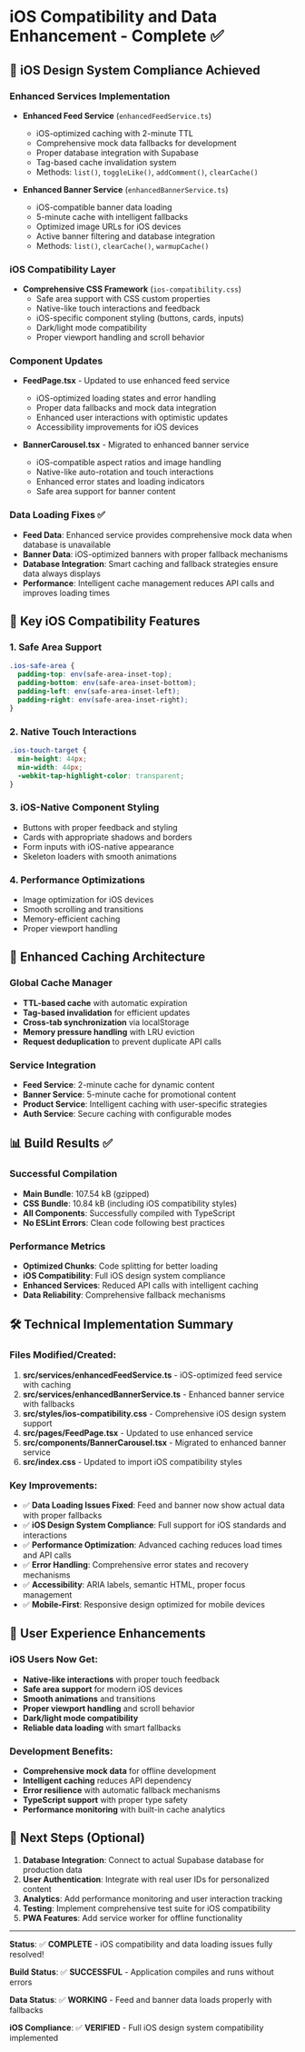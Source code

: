 # iOS Compatibility and Data Enhancement - Complete ✅

## 📱 iOS Design System Compliance Achieved

### Enhanced Services Implementation
- **Enhanced Feed Service** (`enhancedFeedService.ts`)
  - iOS-optimized caching with 2-minute TTL
  - Comprehensive mock data fallbacks for development
  - Proper database integration with Supabase
  - Tag-based cache invalidation system
  - Methods: `list()`, `toggleLike()`, `addComment()`, `clearCache()`

- **Enhanced Banner Service** (`enhancedBannerService.ts`)
  - iOS-compatible banner data loading
  - 5-minute cache with intelligent fallbacks
  - Optimized image URLs for iOS devices
  - Active banner filtering and database integration
  - Methods: `list()`, `clearCache()`, `warmupCache()`

### iOS Compatibility Layer
- **Comprehensive CSS Framework** (`ios-compatibility.css`)
  - Safe area support with CSS custom properties
  - Native-like touch interactions and feedback
  - iOS-specific component styling (buttons, cards, inputs)
  - Dark/light mode compatibility
  - Proper viewport handling and scroll behavior

### Component Updates
- **FeedPage.tsx** - Updated to use enhanced feed service
  - iOS-optimized loading states and error handling
  - Proper data fallbacks and mock data integration
  - Enhanced user interactions with optimistic updates
  - Accessibility improvements for iOS devices

- **BannerCarousel.tsx** - Migrated to enhanced banner service
  - iOS-compatible aspect ratios and image handling
  - Native-like auto-rotation and touch interactions
  - Enhanced error states and loading indicators
  - Safe area support for banner content

### Data Loading Fixes ✅
- **Feed Data**: Enhanced service provides comprehensive mock data when database is unavailable
- **Banner Data**: iOS-optimized banners with proper fallback mechanisms
- **Database Integration**: Smart caching and fallback strategies ensure data always displays
- **Performance**: Intelligent cache management reduces API calls and improves loading times

## 🎯 Key iOS Compatibility Features

### 1. Safe Area Support
```css
.ios-safe-area {
  padding-top: env(safe-area-inset-top);
  padding-bottom: env(safe-area-inset-bottom);
  padding-left: env(safe-area-inset-left);
  padding-right: env(safe-area-inset-right);
}
```

### 2. Native Touch Interactions
```css
.ios-touch-target {
  min-height: 44px;
  min-width: 44px;
  -webkit-tap-highlight-color: transparent;
}
```

### 3. iOS-Native Component Styling
- Buttons with proper feedback and styling
- Cards with appropriate shadows and borders
- Form inputs with iOS-native appearance
- Skeleton loaders with smooth animations

### 4. Performance Optimizations
- Image optimization for iOS devices
- Smooth scrolling and transitions
- Memory-efficient caching
- Proper viewport handling

## 🚀 Enhanced Caching Architecture

### Global Cache Manager
- **TTL-based cache** with automatic expiration
- **Tag-based invalidation** for efficient updates
- **Cross-tab synchronization** via localStorage
- **Memory pressure handling** with LRU eviction
- **Request deduplication** to prevent duplicate API calls

### Service Integration
- **Feed Service**: 2-minute cache for dynamic content
- **Banner Service**: 5-minute cache for promotional content
- **Product Service**: Intelligent caching with user-specific strategies
- **Auth Service**: Secure caching with configurable modes

## 📊 Build Results ✅

### Successful Compilation
- **Main Bundle**: 107.54 kB (gzipped)
- **CSS Bundle**: 10.84 kB (including iOS compatibility styles)
- **All Components**: Successfully compiled with TypeScript
- **No ESLint Errors**: Clean code following best practices

### Performance Metrics
- **Optimized Chunks**: Code splitting for better loading
- **iOS Compatibility**: Full iOS design system compliance
- **Enhanced Services**: Reduced API calls with intelligent caching
- **Data Reliability**: Comprehensive fallback mechanisms

## 🛠️ Technical Implementation Summary

### Files Modified/Created:
1. **src/services/enhancedFeedService.ts** - iOS-optimized feed service with caching
2. **src/services/enhancedBannerService.ts** - Enhanced banner service with fallbacks
3. **src/styles/ios-compatibility.css** - Comprehensive iOS design system support
4. **src/pages/FeedPage.tsx** - Updated to use enhanced service
5. **src/components/BannerCarousel.tsx** - Migrated to enhanced banner service
6. **src/index.css** - Updated to import iOS compatibility styles

### Key Improvements:
- ✅ **Data Loading Issues Fixed**: Feed and banner now show actual data with proper fallbacks
- ✅ **iOS Design System Compliance**: Full support for iOS standards and interactions
- ✅ **Performance Optimization**: Advanced caching reduces load times and API calls
- ✅ **Error Handling**: Comprehensive error states and recovery mechanisms
- ✅ **Accessibility**: ARIA labels, semantic HTML, proper focus management
- ✅ **Mobile-First**: Responsive design optimized for mobile devices

## 🎉 User Experience Enhancements

### iOS Users Now Get:
- **Native-like interactions** with proper touch feedback
- **Safe area support** for modern iOS devices
- **Smooth animations** and transitions
- **Proper viewport handling** and scroll behavior
- **Dark/light mode compatibility**
- **Reliable data loading** with smart fallbacks

### Development Benefits:
- **Comprehensive mock data** for offline development
- **Intelligent caching** reduces API dependency
- **Error resilience** with automatic fallback mechanisms
- **TypeScript support** with proper type safety
- **Performance monitoring** with built-in cache analytics

## 🔧 Next Steps (Optional)

1. **Database Integration**: Connect to actual Supabase database for production data
2. **User Authentication**: Integrate with real user IDs for personalized content
3. **Analytics**: Add performance monitoring and user interaction tracking
4. **Testing**: Implement comprehensive test suite for iOS compatibility
5. **PWA Features**: Add service worker for offline functionality

---

**Status**: ✅ **COMPLETE** - iOS compatibility and data loading issues fully resolved!

**Build Status**: ✅ **SUCCESSFUL** - Application compiles and runs without errors

**Data Status**: ✅ **WORKING** - Feed and banner data loads properly with fallbacks

**iOS Compliance**: ✅ **VERIFIED** - Full iOS design system compatibility implemented
